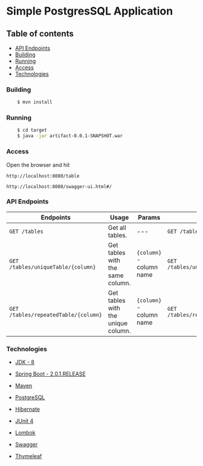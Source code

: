 # Simple PostgresSQL Application

## Table of contents
* [API Endpoints](#api-endpoints)
* [Building](#building)
* [Running](#running)
* [Access](#access)
* [Technologies](#technologies)



### Building

```sh
    $ mvn install
```

### Running   

```sh 
    $ cd target
    $ java -jar artifact-0.0.1-SNAPSHOT.war
```

### Access
Open the browser and hit
```
http://localhost:8080/table
```
```
http://localhost:8080/swagger-ui.html#/
```

### API Endpoints
|Endpoints|Usage|Params|Example|
|---|---|---|---|
|```GET /tables ```|Get all tables.|---|```GET /tables ```|
|```GET /tables/uniqueTable/{column} ```|Get tables with the same column.|```{column}``` - column name|```GET /tables/uniqueTable/kolumna1```|
|```GET /tables/repeatedTable/{column} ```|Get tables with the unique column.|```{column}``` - column name|```GET /tables/repeatedTable/kolumna1```|

### Technologies

* [JDK - 8](https://www.oracle.com/technetwork/java/index.html)

* [Spring Boot - 2.0.1.RELEASE](https://spring.io/projects/spring-boot) 

* [Maven](https://maven.apache.org/)

* [PostgreSQL](https://www.postgresql.org/)

* [Hibernate](https://hibernate.org/)

* [JUnit 4](https://junit.org/junit4/)

* [Lombok](https://projectlombok.org/)

* [Swagger](https://swagger.io/)

* [Thymeleaf](https://www.thymeleaf.org/) 
